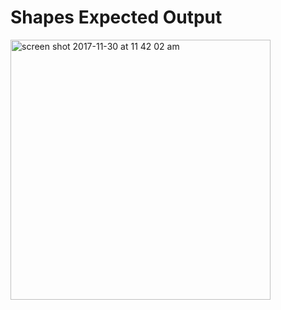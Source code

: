 # Shapes Expected Output
<img width="416" alt="screen shot 2017-11-30 at 11 42 02 am" src="https://user-images.githubusercontent.com/13631369/33451385-c13f211a-d5c3-11e7-96dd-98d89297d2f8.png">
